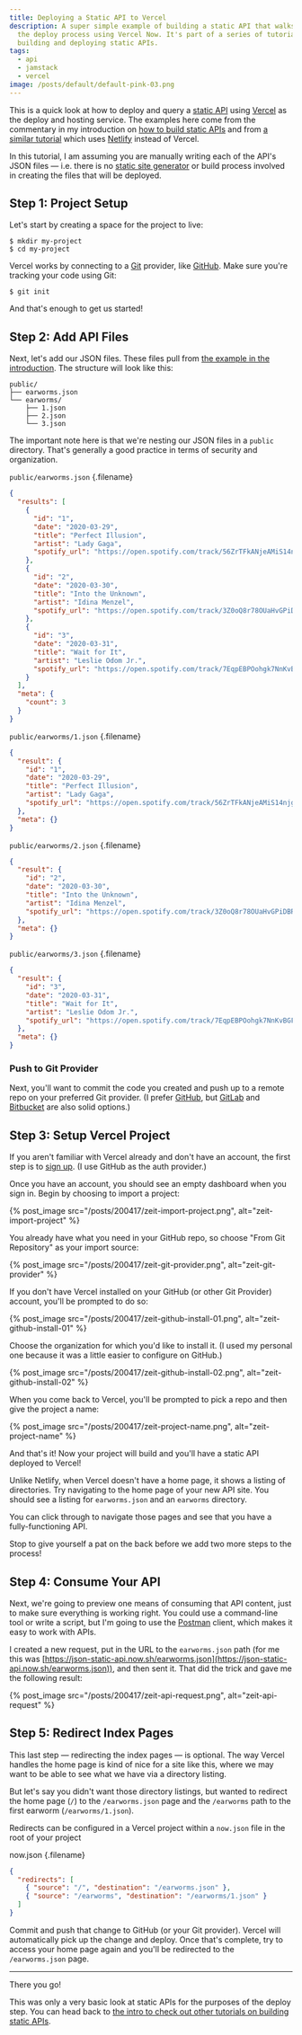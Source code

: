 ```yaml
---
title: Deploying a Static API to Vercel
description: A super simple example of building a static API that walks through
  the deploy process using Vercel Now. It's part of a series of tutorials on
  building and deploying static APIs.
tags:
  - api
  - jamstack
  - vercel
image: /posts/default/default-pink-03.png
---
```


This is a quick look at how to deploy and query a [static API](/posts/lets-talk-about-static-apis/) using [Vercel](https://vercel.com/) as the deploy and hosting service. The examples here come from the commentary in my introduction on [how to build static APIs](/posts/how-to-build-static-api/) and from [a similar tutorial](/posts/deploy-static-api-netlify/) which uses [Netlify](/posts/wtf-is-netlify/) instead of Vercel.

In this tutorial, I am assuming you are manually writing each of the API's JSON files — i.e. there is no [static site generator](https://www.staticgen.com/) or build process involved in creating the files that will be deployed.

## Step 1: Project Setup

Let's start by creating a space for the project to live:

    $ mkdir my-project
    $ cd my-project

Vercel works by connecting to a [Git](https://git-scm.com/) provider, like [GitHub](https://github.com/). Make sure you're tracking your code using Git:

    $ git init

And that's enough to get us started!

## Step 2: Add API Files

Next, let's add our JSON files. These files pull from [the example in the introduction](/posts/how-to-build-static-api/). The structure will look like this:

```
public/
├── earworms.json
└── earworms/
    ├── 1.json
    ├── 2.json
    └── 3.json
```

The important note here is that we're nesting our JSON files in a `public` directory. That's generally a good practice in terms of security and organization.

`public/earworms.json` {.filename}

```json
{
  "results": [
    {
      "id": "1",
      "date": "2020-03-29",
      "title": "Perfect Illusion",
      "artist": "Lady Gaga",
      "spotify_url": "https://open.spotify.com/track/56ZrTFkANjeAMiS14njg4E?si=oaaJCMbiTw2NqYK-L7CSEQ"
    },
    {
      "id": "2",
      "date": "2020-03-30",
      "title": "Into the Unknown",
      "artist": "Idina Menzel",
      "spotify_url": "https://open.spotify.com/track/3Z0oQ8r78OUaHvGPiDBR3W?si=__mISyOgTCy0nzyoumBiUg"
    },
    {
      "id": "3",
      "date": "2020-03-31",
      "title": "Wait for It",
      "artist": "Leslie Odom Jr.",
      "spotify_url": "https://open.spotify.com/track/7EqpEBPOohgk7NnKvBGFWo?si=eceqQWGATkO1HJ7n-gKOEQ"
    }
  ],
  "meta": {
    "count": 3
  }
}
```

`public/earworms/1.json` {.filename}

```json
{
  "result": {
    "id": "1",
    "date": "2020-03-29",
    "title": "Perfect Illusion",
    "artist": "Lady Gaga",
    "spotify_url": "https://open.spotify.com/track/56ZrTFkANjeAMiS14njg4E?si=oaaJCMbiTw2NqYK-L7CSEQ"
  },
  "meta": {}
}
```

`public/earworms/2.json` {.filename}

```json
{
  "result": {
    "id": "2",
    "date": "2020-03-30",
    "title": "Into the Unknown",
    "artist": "Idina Menzel",
    "spotify_url": "https://open.spotify.com/track/3Z0oQ8r78OUaHvGPiDBR3W?si=__mISyOgTCy0nzyoumBiUg"
  },
  "meta": {}
}
```

`public/earworms/3.json` {.filename}

```json
{
  "result": {
    "id": "3",
    "date": "2020-03-31",
    "title": "Wait for It",
    "artist": "Leslie Odom Jr.",
    "spotify_url": "https://open.spotify.com/track/7EqpEBPOohgk7NnKvBGFWo?si=eceqQWGATkO1HJ7n-gKOEQ"
  },
  "meta": {}
}
```

### Push to Git Provider

Next, you'll want to commit the code you created and push up to a remote repo on your preferred Git provider. (I prefer [GitHub](https://github.com/), but [GitLab](https://about.gitlab.com/) and [Bitbucket](https://bitbucket.org/product) are also solid options.)

## Step 3: Setup Vercel Project

If you aren't familiar with Vercel already and don't have an account, the first step is to [sign up](https://zeit.co/signup). (I use GitHub as the auth provider.)

Once you have an account, you should see an empty dashboard when you sign in. Begin by choosing to import a project:

{% post_image
    src="/posts/200417/zeit-import-project.png",
    alt="zeit-import-project" %}

You already have what you need in your GitHub repo, so choose "From Git Repository" as your import source:

{% post_image
    src="/posts/200417/zeit-git-provider.png",
    alt="zeit-git-provider" %}

If you don't have Vercel installed on your GitHub (or other Git Provider) account, you'll be prompted to do so:

{% post_image
    src="/posts/200417/zeit-github-install-01.png",
    alt="zeit-github-install-01" %}

Choose the organization for which you'd like to install it. (I used my personal one because it was a little easier to configure on GitHub.)

{% post_image
    src="/posts/200417/zeit-github-install-02.png",
    alt="zeit-github-install-02" %}

When you come back to Vercel, you'll be prompted to pick a repo and then give the project a name:

{% post_image
    src="/posts/200417/zeit-project-name.png",
    alt="zeit-project-name" %}

And that's it! Now your project will build and you'll have a static API deployed to Vercel!

Unlike Netlify, when Vercel doesn't have a home page, it shows a listing of directories. Try navigating to the home page of your new API site. You should see a listing for `earworms.json` and an `earworms` directory.

You can click through to navigate those pages and see that you have a fully-functioning API.

Stop to give yourself a pat on the back before we add two more steps to the process!

## Step 4: Consume Your API

Next, we're going to preview one means of consuming that API content, just to make sure everything is working right. You could use a command-line tool or write a script, but I'm going to use the [Postman](https://www.postman.com/) client, which makes it easy to work with APIs.

I created a new request, put in the URL to the `earworms.json` path (for me this was [https://json-static-api.now.sh/earworms.json](https://json-static-api.now.sh/earworms.json)), and then sent it. That did the trick and gave me the following result:

{% post_image
    src="/posts/200417/zeit-api-request.png",
    alt="zeit-api-request" %}

## Step 5: Redirect Index Pages

This last step — redirecting the index pages — is optional. The way Vercel handles the home page is kind of nice for a site like this, where we may want to be able to see what we have via a directory listing.

But let's say you didn't want those directory listings, but wanted to redirect the home page (`/`) to the `/earworms.json` page and the `/earworms` path to the first earworm (`/earworms/1.json`).

Redirects can be configured in a Vercel project within a `now.json` file in the root of your project

now.json {.filename}

```json
{
  "redirects": [
    { "source": "/", "destination": "/earworms.json" },
    { "source": "/earworms", "destination": "/earworms/1.json" }
  ]
}
```

Commit and push that change to GitHub (or your Git provider). Vercel will automatically pick up the change and deploy. Once that's complete, try to access your home page again and you'll be redirected to the `/earworms.json` page.

---

There you go!

This was only a very basic look at static APIs for the purposes of the deploy step. You can head back to [the intro to check out other tutorials on building static APIs](/posts/how-to-build-static-api/#tutorials).
